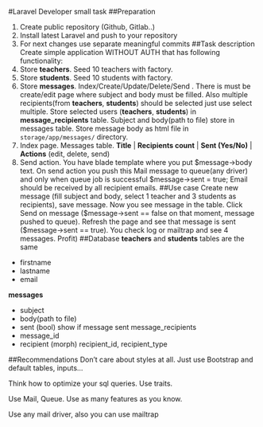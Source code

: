 #Laravel Developer small task
##Preparation
1. Create public repository (Github, Gitlab..)
2. Install latest Laravel and push to your repository
3. For next changes use separate meaningful commits
##Task description
   Create simple application WITHOUT AUTH that has following functionality:
1. Store **teachers**. Seed 10 teachers with factory.
2. Store **students**. Seed 10 students with factory.
3. Store **messages**. Index/Create/Update/Delete/Send .
   There is must be create/edit page where subject and body must be filled.
   Also multiple recipients(from **teachers**, **students**) should be selected just use
   select multiple. Store selected users (**teachers**, **students**) in **message_recipients**
   table. Subject and body(path to file) store in messages table. Store message body
   as html file in `storage/app/messages/` directory.
4. Index page. Messages table. **Title** | **Recipients count** | **Sent (Yes/No)** | **Actions**
   (edit, delete, send)
5. Send action. You have blade template where you put $message->body text. On
   send action you push this Mail message to queue(any driver) and only when queue
   job is successful $message->sent = true; Email should be received by all recipient
   emails.
##Use case
   Create new message (fill subject and body, select 1 teacher and 3 students as recipients),
   save message. Now you see message in the table. Click Send on message
   ($message->sent == false on that moment, message pushed to queue). Refresh the page
   and see that message is sent ($message->sent == true). You check log or mailtrap and see
   4 messages. Profit)
##Database
   **teachers** and **students** tables are the same
* firstname
* lastname
* email
  
**messages**
* subject
* body(path to file)
* sent (bool) show if message sent
message_recipients
* message_id
* recipient (morph) recipient_id, recipient_type

##Recommendations
Don’t care about styles at all. Just use Bootstrap and default tables, inputs...

Think how to optimize your sql queries. Use traits.

Use Mail, Queue. Use as many features as you know.

Use any mail driver, also you can use mailtrap
